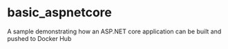 # basic_aspnetcore
A sample demonstrating how an ASP.NET core application can be built and pushed to Docker Hub
